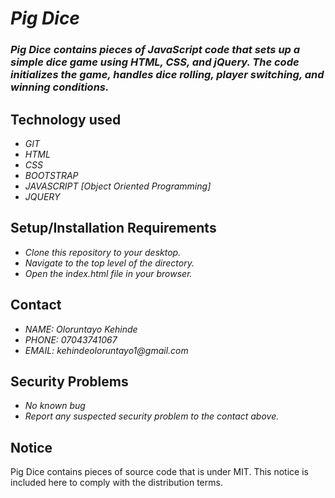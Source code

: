 # _Pig Dice_
### _Pig Dice contains pieces of JavaScript code that sets up a simple dice game using HTML, CSS, and jQuery. The code initializes the game, handles dice rolling, player switching, and winning conditions._

## Technology used
* _GIT_
* _HTML_
* _CSS_
* _BOOTSTRAP_
* _JAVASCRIPT [Object Oriented Programming]_
* _JQUERY_

## Setup/Installation Requirements
* _Clone this repository to your desktop._
* _Navigate to the top level of the directory._
* _Open the index.html file in your browser._

## Contact
* _NAME: Oloruntayo Kehinde_
* _PHONE: 07043741067_
* _EMAIL: kehindeoloruntayo1@gmail.com_

## Security Problems
* _No known bug_
* _Report any suspected security problem to the contact above._

## Notice
Pig Dice contains pieces of source code that is under MIT. This notice is included here to comply with the distribution terms.